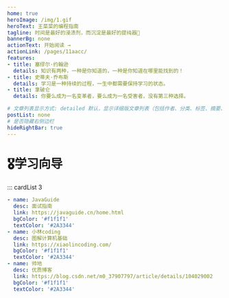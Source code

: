 ```yaml
---
home: true
heroImage: /img/1.gif
heroText: 王菜菜的编程指南
tagline: 时间是最好的浸渍剂，而沉淀是最好的提纯器🚀
bannerBg: none
actionText: 开始阅读 →
actionLink: /pages/11aacc/
features:
- title: 塞缪尔·约翰逊
  details: 知识有两种，一种是你知道的，一种是你知道在哪里能找到的！
- title: 史蒂夫·乔布斯
  details: 学习是一种持续的过程，一生中都需要保持学习的状态。
- title: 拿破仑
  details: 你要么成为一名变革者，要么成为一名受害者，没有第三种选择。

# 文章列表显示方式: detailed 默认，显示详细版文章列表（包括作者、分类、标签、摘要、分页等）| simple => 显示简约版文章列表（仅标题和日期）| none 不显示文章列表
postList: none
# 是否隐藏右侧边栏
hideRightBar: true
---
```

# 🎖学习向导
::: cardList 3
```yaml
- name: JavaGuide
  desc: 面试指南
  link: https://javaguide.cn/home.html
  bgColor: '#f1f1f1'
  textColor: '#2A3344'
- name: 小林coding
  desc: 图解计算机基础
  link: https://xiaolincoding.com/
  bgColor: '#f1f1f1'
  textColor: '#2A3344'
- name: 帅地
  desc: 优质博客
  link: https://blog.csdn.net/m0_37907797/article/details/104029002
  bgColor: '#f1f1f1'
  textColor: '#2A3344'
```

<ClientOnly>
  <WebInfo></WebInfo>
</ClientOnly>










